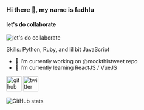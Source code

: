 ### Hi there 👋, my name is fadhlu
#### let's do collaborate
![let's do collaborate](https://media.tenor.com/images/1702e415249b7b5f05c4b8baa79dc564/tenor.gif)


Skills: Python, Ruby, and lil bit JavaScript

- 🔭 I’m currently working on @mockthistweet repo 
- 🌱 I’m currently learning ReactJS / VueJS 


[<img src='https://cdn.jsdelivr.net/npm/simple-icons@3.0.1/icons/github.svg' alt='github' height='40'>](https://github.com/fadhluu)  [<img src='https://cdn.jsdelivr.net/npm/simple-icons@3.0.1/icons/twitter.svg' alt='twitter' height='40'>](https://twitter.com/dotslashf)  

![GitHub stats](https://github-readme-stats.vercel.app/api?username=fadhluu&show_icons=true)  
